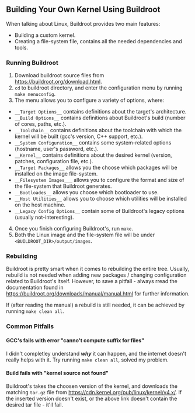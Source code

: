 ## Building Your Own Kernel Using Buildroot

When talking about Linux, Buildroot provides two main features:
  * Building a custom kernel.
  * Creating a file-system file, contains all the needed dependencies and tools.
  
### Running Buildroot

1. Download buildroot source files from https://buildroot.org/download.html.
2. `cd` to buildroot directory, and enter the configuration menu by running `make menuconfig`.
3. The menu allows you to configure a variety of options, where:
  * `__Target Options__` contains definitions about the target's architecture.
  * `__Build Options__` contains definitions about Buildroot's build (number of cores, paths, etc.).
  * `__Toolchain__` contains definitions about the toolchain with which the kernel will be built (gcc's version, C++ support, etc.).
  * `__System Configuration__` contains some system-related options (hostname, user's password, etc.).
  * `__Kernel__` contains definitions about the desired kernel (version, patches, configuration file, etc.).
  * `__Target Packages__` allows you the choose which packages will be installed on the image file-system.
  * `__Filesystem Images___` allows you to configure the format and size of the file-system that Buildroot generates.
  * `__Bootloades__` allows you choose which bootloader to use.
  * `__Host Utilities__` allows you to choose which utilities will be installed on the host machine.
  * `__Legacy Config Options__` contain some of Buildroot's legacy options (usually not-interesting).
4. Once you finish configuring Buildroot's, run `make`.
5. Both the Linux image and the file-system file will be under `<BUILDROOT_DIR>/output/images`.

### Rebuilding 

Buildroot is pretty smart when it comes to rebuilding the entire tree.
Usually, rebuild is not needed when adding new packages / changing configuration related to Buildroot's itself.
However, to save a pitfall - always rread the documentation found in https://buildroot.org/downloads/manual/manual.html for further information.

If (after reading the manual) a rebuild is still needed, it can be achieved by running `make clean all`.

### Common Pitfalls

#### GCC's fails with error "canno't compute suffix for files"

I didn't completley understand ___why___ it can happen, and the internet doesn't really helps with it.
Try running `make clean all`, solved my problem.

#### Build fails with "kernel source not found"

Buildroot's takes the choosen version of the kernel, and downloads the matching `tar.gz` file from https://cdn.kernel.org/pub/linux/kernel/v4.x/.
If the inserted version doesn't exist, or the above link doesn't contain the desired tar file - it'll fail.
